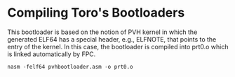 # Compiling Toro's Bootloaders
This bootloader is based on the notion of PVH kernel in which the generated ELF64 has a special header, e.g., ELFNOTE, that points to the entry of the kernel. In this case, the bootloader is compiled into prt0.o which is linked automatically by FPC. 

`nasm -felf64 pvhbootloader.asm -o prt0.o`
